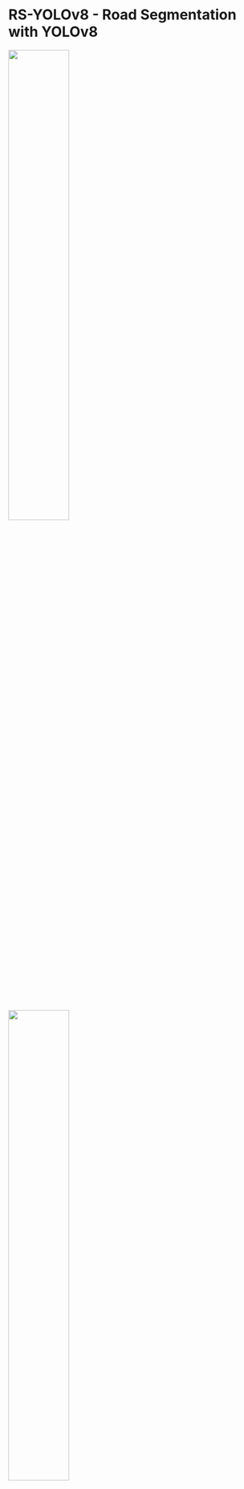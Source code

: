 # RS-YOLOv8 - Road Segmentation with YOLOv8

<p float="left">
  <img src="https://github.com/akash6murali/autonomous-road-detection-yolov8/blob/main/assets/input_video.gif" width="49%" style="margin-right: 2%;" />
  <img src="https://github.com/akash6murali/autonomous-road-detection-yolov8/blob/main/assets/output_video.gif" width="49%" />
</p>

## Introduction

This project delivers an innovative, real-time solution for road segmentation within Autonomous Driving Assistant Systems (ADAS). It extends the capabilities of the [RS-ADAS project](https://github.com/akash6murali/road-segment-anything-model) by integrating the advanced object detection of YOLOv8 with an automated annotation process, addressing real-time processing challenges in ADAS applications.


## Project Objective
The primary goal is to develop a road segmentation model that operates efficiently in real-time environments. This is achieved by combining the object detection strengths of YOLOv8 with an automated annotation pipeline, leading to a robust and responsive ADAS component.

## Core Components
- **YOLOv8 Object Detection**: A state-of-the-art model used for identifying road areas in various settings.
- **Automated Annotation (autoannotate.py)**: A custom script leveraging Ultralytics's SAM large model for creating precise road segment annotations.
- **Ultralytics YOLOv8 Segmentation Model**: A model trained on the annotated data for accurate, real-time road segmentation.

## Detailed Workflow
<img src="https://github.com/akash6murali/autonomous-road-detection-yolov8/blob/main/assets/yolo-segment.png" weight="20%">

- **Image Collection**: Gathering a diverse set of environmental images for model training.
- **Road Detection with YOLOv8**: Applying YOLOv8 for the initial detection of road areas in these images.
- **Automated Annotation Process**: Utilizing autoannotate.py to generate accurate annotations for the detected road segments.
- **Segmentation Model Training**: Using the annotated data to train the YOLOv8 segmentation model specifically for real-time application.
Deployment for Real-Time Inference: Implementing the trained model in ADAS for on-the-fly road segmentation.


## YOLOv8 Object Detection Architecture Overview
![U-Net Architecture with VGG Backbone](https://github.com/akash6murali/autonomous-road-detection-yolov8/blob/main/assets/yolo.jpg)
This image illustrates the detailed architecture of the YOLOv8 object detection model. It is a comprehensive schematic that outlines the flow from input image to detected objects.

### Backbone Architecture
The backbone is responsible for feature extraction and is constructed using a series of convolutional layers:

- **Pyramid Scaling Layers (P1 - P5)**: These layers form a feature pyramid that captures a wide range of object sizes and details.
- **CSPDarknet Layers**: Central to the backbone, they process the input images through a series of convolutions and shortcut connections.
- **C2F Blocks**: These are cross-stage partial blocks that enhance feature fusion by combining low and high-level information.
- **SPPF (Spatial Pyramid Pooling - Fast)**: This block pools features at different spatial scales to capture contextual information effectively.

### Head Architecture
The head is where the actual detection takes place and is comprised of:

- **YOLOv8 Detection Heads**: These are present for each scale (P3, P4, P5) and are responsible for predicting bounding boxes, objectness scores, and class probabilities.
- **Convolutional Layers**: They are used to process the feature maps and refine the detection results.
Upsampling Layers: These layers are utilized to merge feature maps from different levels of the backbone.
- **Loss Functions**: Includes Binary Cross-Entropy (BCE) for class prediction and Complete Intersection over Union (CIoU) loss for bounding box accuracy.
  
### Detection Process Details
- **Bottleneck and Concatenation**: Bottleneck layers followed by concatenation steps ensure rich feature maps that combine multiple levels of information.
- **Batch Normalization and SiLU Activation**: Included within convolutional blocks to stabilize learning and introduce non-linearities.
- **Detect Layers**: Located at strategic points in the architecture, they interpret the refined feature maps to make final object predictions.

### Dataset Composition

- **Training Set**: 5,000 images with corresponding segmentation masks.
- **Testing Set**: 1,00 images with associated masks for model accuracy evaluation.

### Preprocessing Techniques

- **Resizing**: Uniformly resized images and masks to 640 x 640 x 3 to standardize the input data.
- **Normalization**: Applied normalization to standardize pixel values across all images and eliminate outliers.

### Training Infrastructure

- Conducted on **Amazon SageMaker** with an NVIDIA Tesla T4 GPU (ml.g5.2xlarge instance).

### Training Hyperparameters

- **Epochs**: 100 epochs to balance learning and prevent overfitting.
- **Batch Size**: A batch size of 16, optimizing memory usage and model performance.
- **Learning Rate**: Set to 0.0001 for steady convergence without overshooting minima.
- **Custom Loss Function**: Binary Cross Entropy
- **Primary Metric**: Accuracy was used to gauge predictive performance.
- **Callbacks**: Early Stopping with a patience of 12 epochs and model checkpointing to save the best-performing model iteration.

<img src="https://github.com/akash6murali/autonomous-road-detection-yolov8/blob/main/assets/BoxF1_curve.png" weight="20%">
The F1-Confidence Curve graph plots the F1 score on the y-axis against the confidence threshold on the x-axis. The F1 score is a measure of the model's accuracy, combining precision and recall into a single metric. A perfect model would have an F1 score of 1. In this case, the curve stays close to 1 for a wide range of confidence thresholds, indicating the model maintains high accuracy across those thresholds. The highest F1 score for all classes combined is 0.79 at a confidence threshold of 0.676. This suggests that at this specific threshold, the balance between precision and recall is optimized for overall accuracy.
<br/>

<img src="https://github.com/akash6murali/autonomous-road-detection-yolov8/blob/main/assets/BoxPR_curve.png" weight="20%">
The Precision-Recall Curve graph shows the precision on the y-axis and recall on the x-axis. Precision measures the model's ability to correctly identify positive instances among all instances it labeled as positive, while recall measures the ability to find all actual positive instances. The area under the curve (AUC) can be used to assess the model's performance, with a higher AUC indicating better performance. The model's mean Average Precision (mAP) at an Intersection over Union (IoU) threshold of 0.5 is 0.856 for the road class and across all classes. This indicates a strong ability to correctly classify the road class and all classes with a high level of confidence at the specified IoU threshold.
<br/>

<p float="left">
  <img src="https://github.com/akash6murali/autonomous-road-detection-yolov8/blob/main/assets/input_video.gif" width="49%" style="margin-right: 2%;" />
  <img src="https://github.com/akash6murali/autonomous-road-detection-yolov8/blob/main/assets/output_video_box.gif" width="49%" />
</p>

## YOLOv8 Segmentation
- The Ultralytics' YOLOv8 segmentation model takes the images along with the anotated labels files(.txt) performs detailed segmentation, isolating the road in real time with high precision.

<img src="https://github.com/akash6murali/autonomous-road-detection-yolov8/blob/main/assets/MaskF1_curve.png" weight="20%">
The F1-Confidence Curve  graph shows the relationship between the F1 score and the confidence threshold for predictions. The F1 score, which balances precision and recall, is on the y-axis, while the model's confidence threshold for predictions is on the x-axis. For both "road" and "all classes," the curve is relatively flat at the top, suggesting that the model maintains a high F1 score across a wide range of confidence thresholds, signifying robust performance. The peak F1 score for "all classes" is 0.79 at a confidence threshold of approximately 0.676, indicating an optimal trade-off between precision and recall at this threshold.
<br/>

<img src="https://github.com/akash6murali/autonomous-road-detection-yolov8/blob/main/assets/MaskPR_curve.png" weight="20%">
The Precision-Recall Curve graph is a Precision-Recall curve, where precision is plotted on the y-axis and recall on the x-axis. The model's ability to correctly predict the "road" class without false positives is indicated by precision, while its ability to detect all actual instances of the "road" class is indicated by recall. The graph shows a high precision maintained across most levels of recall, with a mean Average Precision (mAP) at an Intersection over Union (IoU) threshold of 0.5 being 0.848. This high value suggests that the model is quite accurate in detecting the "road" class, with a high likelihood of true positives and a low rate of false negatives.
<br/>

<img src="https://github.com/akash6murali/autonomous-road-detection-yolov8/blob/main/assets/confusion_matrix.png" weight="20%">

Confusion Matrix for a segment model that classifies between 'road' and 'background'.

- The top-left quadrant represents true positives (TP), where the model correctly identified 175 'road' instances.
- The top-right quadrant represents false negatives (FN), where 37 'background' instances were incorrectly labeled as 'road'.
- The bottom-left quadrant represents false positives (FP), indicating 36 instances where 'road' was mistakenly labeled as 'background'.
- The bottom-right quadrant would represent true negatives (TN), showing how many 'background' instances were correctly identified, but the number is not visible in this image.
<br/>

<p float="left">
  <img src="https://github.com/akash6murali/autonomous-road-detection-yolov8/blob/main/assets/output_video_box.gif" width="49%" style="margin-right: 2%;" />
  <img src="https://github.com/akash6murali/autonomous-road-detection-yolov8/blob/main/assets/output_video.gif" width="49%" />
</p>

## Major Achievements
- **Reduction in Inference Time**: One of the most noteworthy accomplishments of this project is the substantial reduction in inference time. By leveraging the efficiency of YOLOv8, the project successfully minimizes the time taken to process and segment road scenes. This improvement is crucial for real-time applications where decisions must be made swiftly and accurately.
- **Enhanced Accuracy and Precision**: The use of the YOLOv8 for the segmentation, with its detailed annotations, has enabled the model to segment roads with greater precision and accuracy. This enhancement is particularly beneficial in complex urban environments where distinguishing various elements accurately is vital for safe navigation.
- **Automated Annotation Process**: The introduction of an automated annotation process, reducing the reliance on manual annotation, has streamlined the model training phase. This not only saves significant time and effort but also reduces the likelihood of human error, leading to more consistent and reliable results.
- **Real-Time Processing Capability**: The ability of the system to process and analyze data in real-time is a critical requirement for ADAS, and this project successfully meets this demand. The real-time processing capability ensures that the ADAS can make prompt and informed decisions, a key factor in ensuring the safety of autonomous vehicles.

## Future Directions
As we continue to enhance our road segmentation model for Autonomous Driving Assistant Systems (ADAS), our ongoing efforts are directed towards optimizing the model for even faster processing speeds. A key part of this optimization includes integrating additional data sources to enhance the model's adaptability and accuracy.

In line with this objective, we are undertaking a new project utilizing the Cityscapes dataset. Cityscapes is a comprehensive dataset that provides a rich collection of images captured in urban environments, along with high-quality annotated labels for each image. These annotations cover various elements of urban street scenes, with a particular focus on roads. By leveraging this dataset, we aim to significantly improve the precision and accuracy of our road segmentation model. The Cityscapes dataset's detailed annotations will provide our model with deeper insights into complex urban landscapes, thus enabling more refined and accurate road detection capabilities in diverse environments. This integration will be instrumental in advancing the capabilities of our ADAS technologies, particularly in terms of enhanced reliability and efficiency in real-time applications.

## Conclusion
In conclusion, the YOLOv8 Segmentation project has set a new benchmark in the realm of ADAS. By successfully reducing inference time and enhancing the overall accuracy and efficiency of the segmentation process, this project not only addresses current technological challenges but also lays the groundwork for future innovations in autonomous vehicle navigation and traffic management. 
